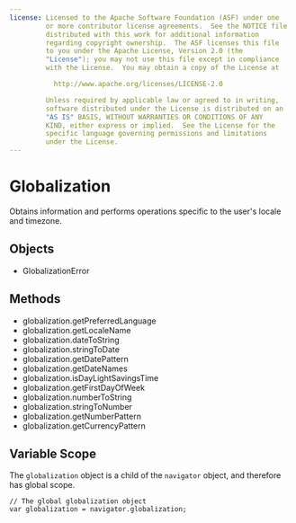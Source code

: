 ```yaml
---
license: Licensed to the Apache Software Foundation (ASF) under one
         or more contributor license agreements.  See the NOTICE file
         distributed with this work for additional information
         regarding copyright ownership.  The ASF licenses this file
         to you under the Apache License, Version 2.0 (the
         "License"); you may not use this file except in compliance
         with the License.  You may obtain a copy of the License at

           http://www.apache.org/licenses/LICENSE-2.0

         Unless required by applicable law or agreed to in writing,
         software distributed under the License is distributed on an
         "AS IS" BASIS, WITHOUT WARRANTIES OR CONDITIONS OF ANY
         KIND, either express or implied.  See the License for the
         specific language governing permissions and limitations
         under the License.
---
```


# Globalization

Obtains information and performs operations specific to the user's
locale and timezone.

## Objects

- GlobalizationError

## Methods

- globalization.getPreferredLanguage
- globalization.getLocaleName
- globalization.dateToString
- globalization.stringToDate
- globalization.getDatePattern
- globalization.getDateNames
- globalization.isDayLightSavingsTime
- globalization.getFirstDayOfWeek
- globalization.numberToString
- globalization.stringToNumber
- globalization.getNumberPattern
- globalization.getCurrencyPattern

## Variable Scope

The `globalization` object is a child of the `navigator` object, and
therefore has global scope.

    // The global globalization object
    var globalization = navigator.globalization;
